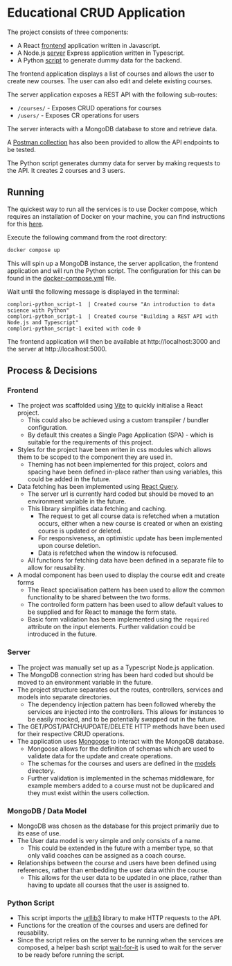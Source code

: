 # Educational CRUD Application

The project consists of three components:
- A React [frontend](./frontend/) application written in Javascript.
- A Node.js [server](./server/) Express application written in Typescript.
- A Python [script](./scripts/python/) to generate dummy data for the backend.

The frontend application displays a list of courses and allows the user to create new courses. The user can also edit and delete existing courses.

The server application exposes a REST API with the following sub-routes:
- `/courses/` - Exposes CRUD operations for courses
- `/users/` - Exposes CR operations for users

The server interacts with a MongoDB database to store and retrieve data.

A [Postman collection](./complori-api.postman_collection.json) has also been provided to allow the API endpoints to be tested.

The Python script generates dummy data for server by making requests to the API. It creates 2 courses and 3 users.

## Running

The quickest way to run all the services is to use Docker compose, which requires an installation of Docker on your machine, you can find instructions for this [here](https://docs.docker.com/get-docker/).

Execute the following command from the root directory:
```bash
docker compose up
```
This will spin up a MongoDB instance, the server application, the frontend application and will run the Python script. The configuration for this can be found in the [docker-compose.yml](./docker-compose.yml) file.

Wait until the following message is displayed in the terminal:
```
complori-python_script-1  | Created course "An introduction to data science with Python"
complori-python_script-1  | Created course "Building a REST API with Node.js and Typescript"
complori-python_script-1 exited with code 0
```
The frontend application will then be available at http://localhost:3000 and the server at http://localhost:5000.
## Process & Decisions

### Frontend
- The project was scaffolded using [Vite](https://vitejs.dev/guide/#scaffolding-your-first-vite-project) to quickly initialise a React project.
    - This could also be achieved using a custom transpiler / bundler configuration.
    - By default this creates a Single Page Application (SPA) - which is suitable for the requirements of this project.
- Styles for the project have been writen in css modules which allows them to be scoped to the component they are used in.
  - Theming has not been implemented for this project, colors and spacing have been defined in-place rather than using variables, this could be added in the future.
- Data fetching has been implemented using [React Query](https://react-query.tanstack.com/).
  - The server url is currently hard coded but should be moved to an environment variable in the future.
  - This library simplifies data fetching and caching.
    - The request to get all course data is refetched when a mutation occurs, either when a new course is created or when an existing course is updated or deleted.
    - For responsiveness, an optimistic update has been implemented upon course deletion.
    - Data is refetched when the window is refocused.
  - All functions for fetching data have been defined in a separate file to allow for reusability.
- A modal component has been used to display the course edit and create forms
  - The React specialisation pattern has been used to allow the common functionality to be shared between the two forms.  
  - The controlled form pattern has been used to allow default values to be supplied and for React to manage the form state.
  - Basic form validation has been implemented using the `required` attribute on the input elements. Further validation could be introduced in the future.
  

### Server
- The project was manually set up as a Typescript Node.js application.
- The MongoDB connection string has been hard coded but should be moved to an environment variable in the future.
- The project structure separates out the routes, controllers, services and models into separate directories.
  - The dependency injection pattern has been followed whereby the services are injected into the controllers. This allows for instances to be easily mocked, and to be potentially swapped out in the future.
- The GET/POST/PATCH/UPDATE/DELETE HTTP methods have been used for their respective CRUD operations.
- The application uses [Mongoose](https://mongoosejs.com/) to interact with the MongoDB database.
  - Mongoose allows for the definition of schemas which are used to validate data for the update and create operations.
  - The schemas for the courses and users are defined in the [models](./server/src/models/) directory.
  - Further validation is implemented in the schemas middleware, for example members added to a course must not be duplicared and they must exist within the users collection.

### MongoDB / Data Model
- MongoDB was chosen as the database for this project primarily due to its ease of use.
- The User data model is very simple and only consists of a name.
  - This could be extended in the future with a member type, so that only valid coaches can be assigned as a coach course.
- Relationships between the course and users have been defined using references, rather than embedding the user data within the course.
    - This allows for the user data to be updated in one place, rather than having to update all courses that the user is assigned to.


### Python Script
- This script imports the [urllib3](https://urllib3.readthedocs.io/en/latest/) library to make HTTP requests to the API.
- Functions for the creation of the courses and users are defined for reusability.
- Since the script relies on the server to be running when the services are composed, a helper bash script [wait-for-it](./scripts/python/wait-for-it.sh) is used to wait for the server to be ready before running the script.
